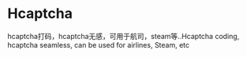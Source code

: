 # Hcaptcha
hcaptcha打码，hcaptcha无感，可用于航司，steam等..Hcaptcha coding, hcaptcha seamless, can be used for airlines, Steam, etc
